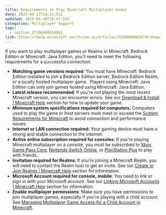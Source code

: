 ```yaml
---
title: Requirements to Play Minecraft Multiplayer Games
date: 2025-04-17T14:21:51Z
updated: 2025-05-28T18:47:24Z
categories: Multiplayer Support
tags:
  - section_27166460834061
link: https://help.minecraft.net/hc/en-us/articles/35930809028749-Requirements-to-Play-Minecraft-Multiplayer-Games
---
```


If you want to play multiplayer games or Realms in Minecraft: Bedrock Edition or Minecraft: Java Edition, you’ll need to meet the following requirements for a successful connection:

- **Matching game versions required**: You must have Minecraft: Bedrock Edition installed to join a Bedrock Edition server, Bedrock Edition Realm, or a locally hosted multiplayer game.  Players using Minecraft: Java Edition can only join games hosted using Minecraft: Java Edition.
- **Latest release recommended**: If you're not playing the most recent Minecraft version, you can encounter errors. See our [Download & Install \| Minecraft Help](https://help.minecraft.net/hc/en-us/sections/27166490706957) section for how to update your game.
- **Minimum system specifications required for computers:** Computers used to play the game or host servers must meet or exceed the [System Requirements for Minecraft](../Download-Install/System-Requirements-for-Minecraft-Java-Edition.md) to avoid connection and performance issues.
- **Internet or LAN connection required:** Your gaming device must have a strong and stable connection to the internet.
- **Active online subscription required for consoles**: If you’re playing Minecraft multiplayer on a console, you must be subscribed to [Xbox Game Pass Core](https://www.xbox.com/en-US/xbox-game-pass), [Nintendo Switch Online](https://ec.nintendo.com/US/en/membership/), or [PlayStation Plus](https://www.playstation.com/en-us/ps-plus/) to play with friends.
- **Invitation required for Realms**: If you’re joining a Minecraft Realm, you will need to contact the Realm host to get an invite. See our [Create or Join Realms \| Minecraft Help](https://help.minecraft.net/hc/en-us/sections/26104084764557) section for information.
- **Microsoft Account required for console, mobile**: You need to link or sign in with your Microsoft account. See our [Linking Microsoft Accounts \| Minecraft Help](https://help.minecraft.net/hc/en-us/sections/29296773863181) section for information.
- **Enable multiplayer permissions**: Make sure you have permissions to join multiplayer games, especially if you're playing with a child account. See [Managing Multiplayer Game Access for a Child Account in Minecraft](../Account-Settings/Managing-Multiplayer-Game-Access-for-a-Child-Account-in-Minecraft.md).
